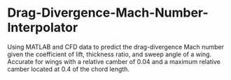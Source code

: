 # Drag-Divergence-Mach-Number-Interpolator
Using MATLAB and CFD data to predict the drag-divergence Mach number given the coefficient of lift, thickness ratio, and sweep angle of a wing.
Accurate for wings with a relative camber of 0.04 and a maximum relative camber located at 0.4 of the chord length.
